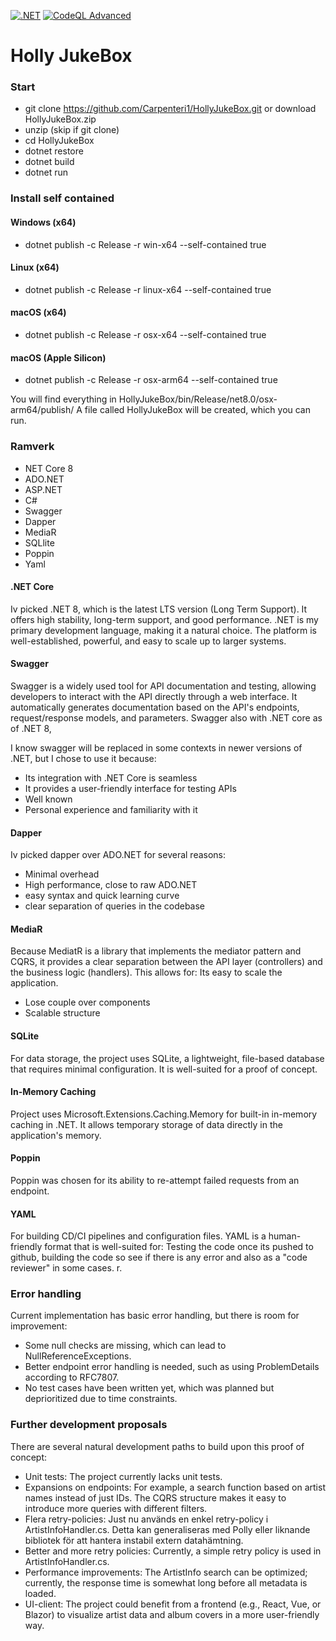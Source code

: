 [![.NET](https://github.com/Carpenteri1/HollyJukeBox/actions/workflows/dotnet.yml/badge.svg)](https://github.com/Carpenteri1/HollyJukeBox/actions/workflows/dotnet.yml)
[![CodeQL Advanced](https://github.com/Carpenteri1/HollyJukeBox/actions/workflows/codeql.yml/badge.svg)](https://github.com/Carpenteri1/HollyJukeBox/actions/workflows/codeql.yml)

# Holly JukeBox

### Start
-  git clone https://github.com/Carpenteri1/HollyJukeBox.git or download HollyJukeBox.zip
-  unzip (skip if git clone)
-  cd HollyJukeBox
-  dotnet restore
-  dotnet build
-  dotnet run
### Install self contained

#### Windows (x64)
- dotnet publish -c Release -r win-x64 --self-contained true
#### Linux (x64)
- dotnet publish -c Release -r linux-x64 --self-contained true
#### macOS (x64)
- dotnet publish -c Release -r osx-x64 --self-contained true
#### macOS (Apple Silicon)
- dotnet publish -c Release -r osx-arm64 --self-contained true

You will find everything in HollyJukeBox/bin/Release/net8.0/osx-arm64/publish/
A file called HollyJukeBox will be created, which you can run.
### Ramverk
- NET Core 8
- ADO.NET
- ASP.NET
- C#
- Swagger
- Dapper
- MediaR
- SQLlite
- Poppin
- Yaml
#### .NET Core
Iv picked .NET 8, which is the latest LTS version (Long Term Support). It offers high stability, long-term support, and good performance.
.NET is my primary development language, making it a natural choice. The platform is well-established, powerful, and easy to scale up to larger systems.
#### Swagger
Swagger is a widely used tool for API documentation and testing, 
allowing developers to interact with the API directly through a web interface. 
It automatically generates documentation based on the API's endpoints, request/response models, and parameters.
Swagger also with .NET core as of .NET 8,

I know swagger will be replaced in some contexts in newer versions of .NET, but I chose to use it because:
- Its integration with .NET Core is seamless
- It provides a user-friendly interface for testing APIs
- Well known
- Personal experience and familiarity with it
#### Dapper
Iv picked dapper over ADO.NET for several reasons:
- Minimal overhead
- High performance, close to raw ADO.NET
- easy syntax and quick learning curve
- clear separation of queries in the codebase
#### MediaR
Because MediatR is a library that implements the mediator pattern and CQRS, it provides a clear separation between the API layer (controllers) and the business logic (handlers). 
This allows for:
Its easy to scale the application.
- Lose couple over components
- Scalable structure
#### SQLite
For data storage, the project uses SQLite, a lightweight, file-based database that requires minimal configuration. 
It is well-suited for a proof of concept.
#### In-Memory Caching
Project uses Microsoft.Extensions.Caching.Memory for built-in in-memory caching in .NET. It allows temporary storage of data directly in the application's memory.
#### Poppin
Poppin was chosen for its ability to re-attempt failed requests from an endpoint.
#### YAML
For building CD/CI pipelines and configuration files. YAML is a human-friendly format that is well-suited for:
Testing the code once its pushed to github, building the code so see if there is any error and also as a "code reviewer" in some cases. r.
### Error handling
Current implementation has basic error handling, but there is room for improvement:
- Some null checks are missing, which can lead to NullReferenceExceptions.
- Better endpoint error handling is needed, such as using ProblemDetails according to RFC7807.
- No test cases have been written yet, which was planned but deprioritized due to time constraints.
### Further development proposals
There are several natural development paths to build upon this proof of concept:
- Unit tests: The project currently lacks unit tests.
- Expansions on endpoints: For example, a search function based on artist names instead of just IDs. The CQRS structure makes it easy to introduce more queries with different filters.
- Flera retry-policies: Just nu används en enkel retry-policy i ArtistInfoHandler.cs. Detta kan generaliseras med Polly eller liknande bibliotek för att hantera instabil extern datahämtning.
- Better and more retry policies: Currently, a simple retry policy is used in ArtistInfoHandler.cs.
- Performance improvements: The ArtistInfo search can be optimized; currently, the response time is somewhat long before all metadata is loaded.
- UI-client: The project could benefit from a frontend (e.g., React, Vue, or Blazor) to visualize artist data and album covers in a more user-friendly way.
